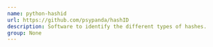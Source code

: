 ```yaml
---
name: python-hashid
url: https://github.com/psypanda/hashID
description: Software to identify the different types of hashes.
group: None
---
```

